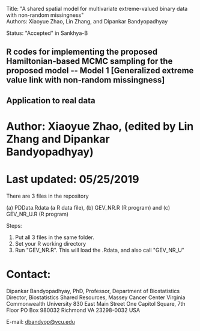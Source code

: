 Title:   "A shared spatial model for multivariate extreme-valued binary data with non-random missingness"  	        
Authors:  Xiaoyue Zhao, Lin Zhang, and Dipankar Bandyopadhyay

Status:  "Accepted" in Sankhya-B


## R codes for implementing the proposed Hamiltonian-based MCMC sampling for the proposed model -- Model 1 [Generalized extreme value link with non-random missingness]
## Application to real data


# Author: Xiaoyue Zhao, (edited by Lin Zhang and Dipankar Bandyopadhyay)
 # Last updated: 05/25/2019


There are 3 files in the repository

(a) PDData.Rdata (a R data file), (b) GEV_NR.R (R program) and (c) GEV_NR_U.R (R program)

Steps: 

1. Put all 3 files in the same folder. 
2. Set your R working directory
3. Run "GEV_NR.R". This will load the .Rdata, and also call "GEV_NR_U"



# Contact: 

Dipankar Bandyopadhyay, PhD,
Professor, Department of Biostatistics
Director, Biostatistics Shared Resources, Massey Cancer Center
Virginia Commonwealth University
830 East Main Street
One Capitol Square, 7th Floor
PO Box 980032
Richmond
VA 23298-0032
USA

E-mail: dbandyop@vcu.edu
